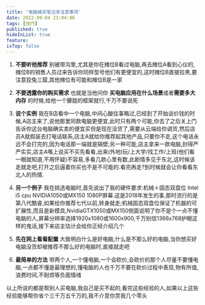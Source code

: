 ```yaml
---
title: '电脑城买笔记本注意事项'
date: 2022-09-04 23:04:06
tags: [技巧]
published: true
hideInList: true
feature: 
isTop: false
---
```

1. **不要听他推荐** 别被带沟里,尤其是你在摊位B看过电脑,再去摊位A看到心仪的,摊位B的销售人员过来告诉你同样型号他们有更便宜的,这时摊位B直接拉黑,要注意狡兔三窟,其他摊位有可能和摊位B是一家

2. **不要透露你的购买需求** 也就是当他问你 **买电脑应用在什么场景**或者**需要多大内存** 的时候,给他一个朦胧的框架就行,千万不要说死

3. **说个实例** 我在B店看中一个电脑,中间心酸往事略过,已经到了开始谈价钱的时候,A店主来了,说他那里同款电脑更便宜,此时只有两个可能,你去了之后关上门告诉你这台电脑确实卖的便宜买但是现在没货了,需要从云端给你调货,然后店员A就假装去打电话联系,店主A就给你推荐起其他产品,只要你不走,这个电话永远不会打完的,因为电话那一端就是隔壁;另一种可能,店主拿来一款电脑,封得严严实实,店主A嘴上说买不买先看看,出来(外地)玩/上大学/找工作/上班(他们看一眼就知道,不用怀疑)不容易,多看几款心里有数,此剧情多见于东北,这时候该走就走吧,打开之后逼着你买也不是不可能的.看完再走?到时候就会让你看看东北人的热情.
4. **另一个例子** 我在挑选电脑时,首先说出了我的硬件要求:机械＋固态双盘位 Intel i5 cpu NVIDIA1050或MX150 1080P屏幕.这是2018年发生的事,那时流行的是第八代酷睿,如果给你推荐七代以前,转身就走;机械固态双盘位保证了机器的可扩展性,而且是新模具,NvidiaGTX1050或MX150侧面说明了你不是个一点不懂电脑的人,屏幕分辨率选择1920x1080或1600x900,千万别信1366x768护眼这样的鬼话,接下来店主估计会给你正经介绍几个

5. **先在网上看看配置** 大致明白什么是好电脑,什么是不那么好的电脑,当你想买好电脑没货却被推荐不那么好的电脑时,直接就走吧

6. **最简单的方法** 带两个人,一个懂电脑,一个会砍价,会砍价的那个人尽量不要懂电脑,一点都不懂是最理想的,懂电脑的人也千万不要在砍价过程中表现,物有所值,浪费时间,不耐烦等负面情绪

以上所说的都是帮别人买电脑,我自己是买不起的,看完这些经验的人,如果以上这些经验能够帮你省个三千万五千万的,我不介意你赏我几个零头